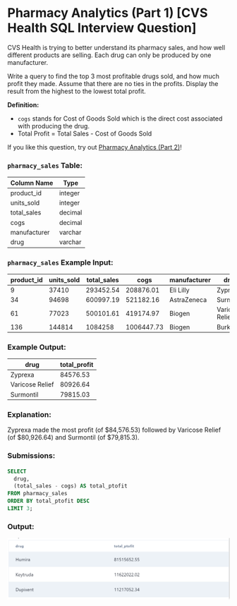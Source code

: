 # Pharmacy Analytics (Part 1) [CVS Health SQL Interview Question]

CVS Health is trying to better understand its pharmacy sales, and how well different products are selling. Each drug can only be produced by one manufacturer.

Write a query to find the top 3 most profitable drugs sold, and how much profit they made. Assume that there are no ties in the profits. Display the result from the highest to the lowest total profit.

**Definition:**

- `cogs` stands for Cost of Goods Sold which is the direct cost associated with producing the drug.
- Total Profit = Total Sales - Cost of Goods Sold

If you like this question, try out [Pharmacy Analytics (Part 2)](https://datalemur.com/questions/non-profitable-drugs)!

### **`pharmacy_sales` Table:**

| Column Name | Type |
| --- | --- |
| product_id | integer |
| units_sold | integer |
| total_sales | decimal |
| cogs | decimal |
| manufacturer | varchar |
| drug | varchar |

### **`pharmacy_sales` Example Input:**

| product_id | units_sold | total_sales | cogs | manufacturer | drug |
| --- | --- | --- | --- | --- | --- |
| 9 | 37410 | 293452.54 | 208876.01 | Eli Lilly | Zyprexa |
| 34 | 94698 | 600997.19 | 521182.16 | AstraZeneca | Surmontil |
| 61 | 77023 | 500101.61 | 419174.97 | Biogen | Varicose Relief |
| 136 | 144814 | 1084258 | 1006447.73 | Biogen | Burkhart |

### **Example Output:**

| drug | total_profit |
| --- | --- |
| Zyprexa | 84576.53 |
| Varicose Relief | 80926.64 |
| Surmontil | 79815.03 |

### **Explanation:**

Zyprexa made the most profit (of $84,576.53) followed by Varicose Relief (of $80,926.64) and Surmontil (of $79,815.3).

### **Submissions:**

```sql
SELECT
  drug,
  (total_sales - cogs) AS total_ptofit
FROM pharmacy_sales
ORDER BY total_ptofit DESC
LIMIT 3;
```

### **Output:**

![Result](https://github.com/lizasizas/SQL-Learning-Journey/blob/main/04%20Practice/01%20DataLemur/Pharmacy%20Analytics%20(Part%201)/Screenshot%202024-08-02%20152324.png)
